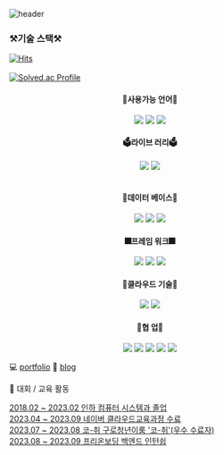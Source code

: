   ![header](https://capsule-render.vercel.app/api?type=rounded&color=timeGradient&text=Welcome%20to%20Sim's%20GitHub%20&animation=twinkling&fontSize=40&fontAlignY=50&fontAlign=50&height=180)


  <div align=center> 
 
  </div> 
  

### ⚒기술 스택⚒
[![Hits](https://hits.seeyoufarm.com/api/count/incr/badge.svg?url=https%3A%2F%2Fgithub.com%2Fbong94688&count_bg=%2379C83D&title_bg=%23555555&icon=&icon_color=%23E7E7E7&title=hits&edge_flat=false)](https://hits.seeyoufarm.com)	
</br>
[![Solved.ac Profile](http://mazassumnida.wtf/api/v2/generate_badge?boj=bong6260)](https://solved.ac/bong6260/)

  <div align=center>
 <h4>📒사용가능 언어📒</h4>
<img src="https://img.shields.io/badge/java-007396?style=for-the-badge&logo=java&logoColor=white"> 
  <img src="https://img.shields.io/badge/python-3776AB?style=for-the-badge&logo=python&logoColor=white">
   <img src="https://img.shields.io/badge/javascript-F7DF1E?style=for-the-badge&logo=javascript&logoColor=black"> 
  <h4>🗳라이브 러리🗳</h4>
  <img src="https://img.shields.io/badge/jquery-0769AD?style=for-the-badge&logo=jquery&logoColor=white">
  <img src="https://img.shields.io/badge/Socket.io-010101?style=for-the-badge&logo=Socket.io&logoColor=white">
<br>
  <br>
    <h4>🍳데이터 베이스🍳</h4>
  <img src="https://img.shields.io/badge/oracle-F80000?style=for-the-badge&logo=oracle&logoColor=white"> 
  <img src="https://img.shields.io/badge/mysql-4479A1?style=for-the-badge&logo=mysql&logoColor=white"> 
  <img src="https://img.shields.io/badge/redis-FF0000?style=for-the-badge&logo=redis&logoColor=white"> 

  <br>
    <h4>🎆프레임 워크🎆</h4>
  <img src="https://img.shields.io/badge/react-61DAFB?style=for-the-badge&logo=react&logoColor=black"> 
  <img src="https://img.shields.io/badge/node.js-339933?style=for-the-badge&logo=Node.js&logoColor=white">
  <img src="https://img.shields.io/badge/spring-6DB33F?style=for-the-badge&logo=spring&logoColor=white"> 
  <br>
  <h4>🎫클라우드 기술🎫</h4>
  <img src="https://img.shields.io/badge/NCP-GR?style=for-the-badge&logo=Naver&logoColor=white" >
    <img src="https://img.shields.io/badge/AWS?style=for-the-badge&logo=Aws&logoColor=white" >
  <br>
  <h4>👔협 업👔</h4>
  <img src="https://img.shields.io/badge/github-181717?style=for-the-badge&logo=github&logoColor=white">
  <img src="https://img.shields.io/badge/git-F05032?style=for-the-badge&logo=git&logoColor=white">
  <img src="https://img.shields.io/badge/figma-F05032?style=for-the-badge&logo=figma&logoColor=white">
  <img src="https://img.shields.io/badge/jira-00F0FF?style=for-the-badge&logo=jira&logoColor=white">
  <img src="https://img.shields.io/badge/notion-181717?style=for-the-badge&logo=notion&logoColor=white">

  <br>
  
  </div>

💻 [portfolio](https://elastic-vanilla-3d4.notion.site/0ece78e96e624e699dc8ab69d15ce2db?pvs=4)
📗 [blog](https://velog.io/@bong9468)

🥇 대회 / 교육 활동

[2018.02 ~ 2023.02 인하 컴퓨터 시스템과 졸업](https://github.com/bong94688)<br>
[2023.04 ~ 2023.09 네이버 클라우드교육과정 수료](https://github.com/bong94688)<br>
[2023.07 ~ 2023.08 코-취 구로청년이룸 '코-취'(우수 수료자)](https://github.com/bong94688)<br>
[2023.08 ~ 2023.09 프리온보딩 백엔드 인턴쉽](https://github.com/bong94688)

